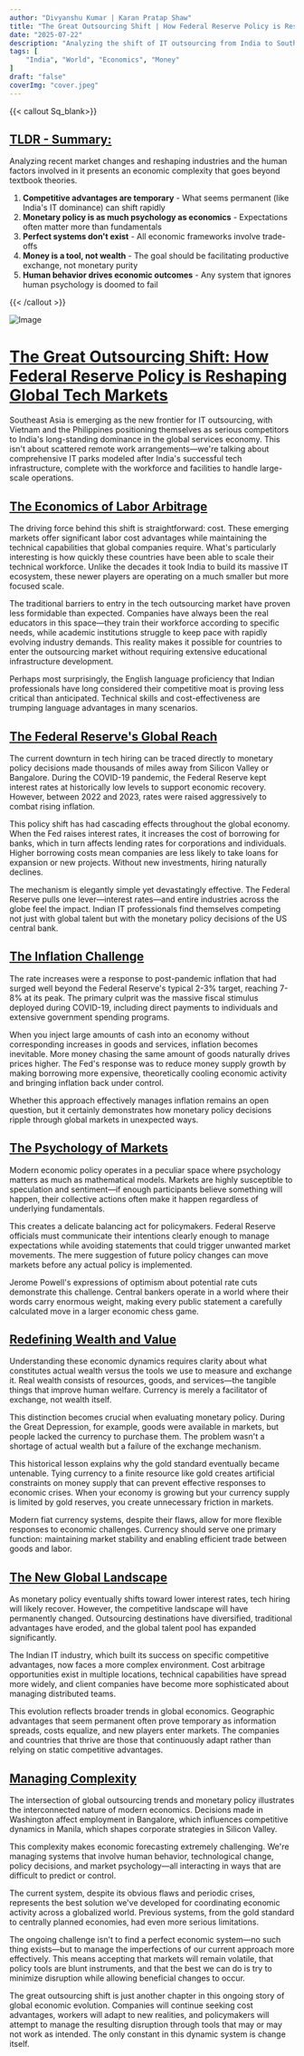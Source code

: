 ```yaml
---
author: "Divyanshu Kumar | Karan Pratap Shaw"
title: "The Great Outsourcing Shift | How Federal Reserve Policy is Reshaping Global Tech Markets"
date: "2025-07-22"
description: "Analyzing the shift of IT outsourcing from India to Southeast Asia. Also what even is money exactly?"
tags: [
    "India", "World", "Economics", "Money"
]
draft: "false"
coverImg: "cover.jpeg"
---
```


{{< callout Sq_blank>}}
## <u>TLDR - Summary:</u>

Analyzing recent market changes and reshaping industries and the human factors involved in it presents an economic complexity that goes beyond textbook theories. 

1. **Competitive advantages are temporary** - What seems permanent (like India's IT dominance) can shift rapidly
2. **Monetary policy is as much psychology as economics** - Expectations often matter more than fundamentals
3. **Perfect systems don't exist** - All economic frameworks involve trade-offs
4. **Money is a tool, not wealth** - The goal should be facilitating productive exchange, not monetary purity
5. **Human behavior drives economic outcomes** - Any system that ignores human psychology is doomed to fail

{{< /callout >}}

![Image](cover.jpeg)

# <u>The Great Outsourcing Shift: How Federal Reserve Policy is Reshaping Global Tech Markets</u>

Southeast Asia is emerging as the new frontier for IT outsourcing, with Vietnam and the Philippines positioning themselves as serious competitors to India's long-standing dominance in the global services economy. This isn't about scattered remote work arrangements—we're talking about comprehensive IT parks modeled after India's successful tech infrastructure, complete with the workforce and facilities to handle large-scale operations.

## <u>The Economics of Labor Arbitrage</u>

The driving force behind this shift is straightforward: cost. These emerging markets offer significant labor cost advantages while maintaining the technical capabilities that global companies require. What's particularly interesting is how quickly these countries have been able to scale their technical workforce. Unlike the decades it took India to build its massive IT ecosystem, these newer players are operating on a much smaller but more focused scale.

The traditional barriers to entry in the tech outsourcing market have proven less formidable than expected. Companies have always been the real educators in this space—they train their workforce according to specific needs, while academic institutions struggle to keep pace with rapidly evolving industry demands. This reality makes it possible for countries to enter the outsourcing market without requiring extensive educational infrastructure development.

Perhaps most surprisingly, the English language proficiency that Indian professionals have long considered their competitive moat is proving less critical than anticipated. Technical skills and cost-effectiveness are trumping language advantages in many scenarios.

## <u>The Federal Reserve's Global Reach</u>

The current downturn in tech hiring can be traced directly to monetary policy decisions made thousands of miles away from Silicon Valley or Bangalore. During the COVID-19 pandemic, the Federal Reserve kept interest rates at historically low levels to support economic recovery. However, between 2022 and 2023, rates were raised aggressively to combat rising inflation.

This policy shift has had cascading effects throughout the global economy. When the Fed raises interest rates, it increases the cost of borrowing for banks, which in turn affects lending rates for corporations and individuals. Higher borrowing costs mean companies are less likely to take loans for expansion or new projects. Without new investments, hiring naturally declines.

The mechanism is elegantly simple yet devastatingly effective. The Federal Reserve pulls one lever—interest rates—and entire industries across the globe feel the impact. Indian IT professionals find themselves competing not just with global talent but with the monetary policy decisions of the US central bank.

## <u>The Inflation Challenge</u>

The rate increases were a response to post-pandemic inflation that had surged well beyond the Federal Reserve's typical 2-3% target, reaching 7-8% at its peak. The primary culprit was the massive fiscal stimulus deployed during COVID-19, including direct payments to individuals and extensive government spending programs.

When you inject large amounts of cash into an economy without corresponding increases in goods and services, inflation becomes inevitable. More money chasing the same amount of goods naturally drives prices higher. The Fed's response was to reduce money supply growth by making borrowing more expensive, theoretically cooling economic activity and bringing inflation back under control.

Whether this approach effectively manages inflation remains an open question, but it certainly demonstrates how monetary policy decisions ripple through global markets in unexpected ways.

## <u>The Psychology of Markets</u>

Modern economic policy operates in a peculiar space where psychology matters as much as mathematical models. Markets are highly susceptible to speculation and sentiment—if enough participants believe something will happen, their collective actions often make it happen regardless of underlying fundamentals.

This creates a delicate balancing act for policymakers. Federal Reserve officials must communicate their intentions clearly enough to manage expectations while avoiding statements that could trigger unwanted market movements. The mere suggestion of future policy changes can move markets before any actual policy is implemented.

Jerome Powell's expressions of optimism about potential rate cuts demonstrate this challenge. Central bankers operate in a world where their words carry enormous weight, making every public statement a carefully calculated move in a larger economic chess game.

## <u>Redefining Wealth and Value</u>

Understanding these economic dynamics requires clarity about what constitutes actual wealth versus the tools we use to measure and exchange it. Real wealth consists of resources, goods, and services—the tangible things that improve human welfare. Currency is merely a facilitator of exchange, not wealth itself.

This distinction becomes crucial when evaluating monetary policy. During the Great Depression, for example, goods were available in markets, but people lacked the currency to purchase them. The problem wasn't a shortage of actual wealth but a failure of the exchange mechanism.

This historical lesson explains why the gold standard eventually became untenable. Tying currency to a finite resource like gold creates artificial constraints on money supply that can prevent effective responses to economic crises. When your economy is growing but your currency supply is limited by gold reserves, you create unnecessary friction in markets.

Modern fiat currency systems, despite their flaws, allow for more flexible responses to economic challenges. Currency should serve one primary function: maintaining market stability and enabling efficient trade between goods and labor.

## <u>The New Global Landscape</u>

As monetary policy eventually shifts toward lower interest rates, tech hiring will likely recover. However, the competitive landscape will have permanently changed. Outsourcing destinations have diversified, traditional advantages have eroded, and the global talent pool has expanded significantly.

The Indian IT industry, which built its success on specific competitive advantages, now faces a more complex environment. Cost arbitrage opportunities exist in multiple locations, technical capabilities have spread more widely, and client companies have become more sophisticated about managing distributed teams.

This evolution reflects broader trends in global economics. Geographic advantages that seem permanent often prove temporary as information spreads, costs equalize, and new players enter markets. The companies and countries that thrive are those that continuously adapt rather than relying on static competitive advantages.

## <u>Managing Complexity</u>

The intersection of global outsourcing trends and monetary policy illustrates the interconnected nature of modern economics. Decisions made in Washington affect employment in Bangalore, which influences competitive dynamics in Manila, which shapes corporate strategies in Silicon Valley.

This complexity makes economic forecasting extremely challenging. We're managing systems that involve human behavior, technological change, policy decisions, and market psychology—all interacting in ways that are difficult to predict or control.

The current system, despite its obvious flaws and periodic crises, represents the best solution we've developed for coordinating economic activity across a globalized world. Previous systems, from the gold standard to centrally planned economies, had even more serious limitations.

The ongoing challenge isn't to find a perfect economic system—no such thing exists—but to manage the imperfections of our current approach more effectively. This means accepting that markets will remain volatile, that policy tools are blunt instruments, and that the best we can do is try to minimize disruption while allowing beneficial changes to occur.

The great outsourcing shift is just another chapter in this ongoing story of global economic evolution. Companies will continue seeking cost advantages, workers will adapt to new realities, and policymakers will attempt to manage the resulting disruption through tools that may or may not work as intended. The only constant in this dynamic system is change itself.